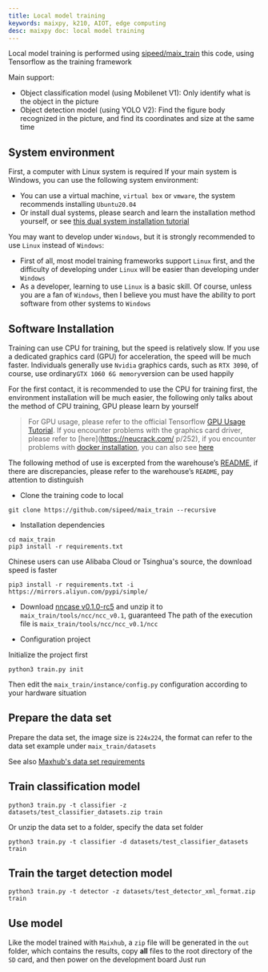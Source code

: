 ```yaml
---
title: Local model training
keywords: maixpy, k210, AIOT, edge computing
desc: maixpy ​​doc: local model training
---
```




Local model training is performed using [sipeed/maix_train](https://github.com/sipeed/maix_train) this code, using Tensorflow as the training framework

Main support:
* Object classification model (using Mobilenet V1): Only identify what is the object in the picture
* Object detection model (using YOLO V2): Find the figure body recognized in the picture, and find its coordinates and size at the same time

## System environment

First, a computer with Linux system is required
If your main system is Windows, you can use the following system environment:
* You can use a virtual machine, `virtual box` or `vmware`, the system recommends installing `Ubuntu20.04`
* Or install dual systems, please search and learn the installation method yourself, or see [this dual system installation tutorial](https://neucrack.com/p/330)

You may want to develop under `Windows`, but it is strongly recommended to use `Linux` instead of `Windows`:
* First of all, most model training frameworks support `Linux` first, and the difficulty of developing under `Linux` will be easier than developing under `Windows`
* As a developer, learning to use `Linux` is a basic skill. Of course, unless you are a fan of `Windows`, then I believe you must have the ability to port software from other systems to `Windows`


## Software Installation

Training can use CPU for training, but the speed is relatively slow. If you use a dedicated graphics card (GPU) for acceleration, the speed will be much faster. Individuals generally use `Nvidia` graphics cards, such as `RTX 3090`, of course, use ordinary` GTX 1060 6G memory `version can be used happily

For the first contact, it is recommended to use the CPU for training first, the environment installation will be much easier, the following only talks about the method of CPU training, GPU please learn by yourself
> For GPU usage, please refer to the official Tensorflow [GPU Usage Tutorial](https://tensorflow.google.cn/install/gpu). If you encounter problems with the graphics card driver, please refer to [here](https://neucrack.com/ p/252), if you encounter problems with [docker installation](https://tensorflow.google.cn/install/docker ), you can also see [here](https://neucrack.com/p/116 )


The following method of use is excerpted from the warehouse’s [README](https://github.com/sipeed/maix_train/blob/master/README.md), if there are discrepancies, please refer to the warehouse’s `README`, pay attention to distinguish


* Clone the training code to local

```
git clone https://github.com/sipeed/maix_train --recursive
```

* Installation dependencies

```
cd maix_train
pip3 install -r requirements.txt
```
Chinese users can use Alibaba Cloud or Tsinghua's source, the download speed is faster
```
pip3 install -r requirements.txt -i https://mirrors.aliyun.com/pypi/simple/
```

* Download [nncase v0.1.0-rc5](https://github.com/kendryte/nncase/releases/tag/v0.1.0-rc5) and unzip it to `maix_train/tools/ncc/ncc_v0.1`, guaranteed The path of the execution file is `maix_train/tools/ncc/ncc_v0.1/ncc`

* Configuration project

Initialize the project first
```
python3 train.py init
```
Then edit the `maix_train/instance/config.py` configuration according to your hardware situation

## Prepare the data set

Prepare the data set, the image size is `224x224`, the format can refer to the data set example under `maix_train/datasets`

See also [Maxhub's data set requirements](https://www.maixhub.com/index/mtrain/help.html)


## Train classification model

```
python3 train.py -t classifier -z datasets/test_classifier_datasets.zip train
```

Or unzip the data set to a folder, specify the data set folder
```
python3 train.py -t classifier -d datasets/test_classifier_datasets train
```

## Train the target detection model

```
python3 train.py -t detector -z datasets/test_detector_xml_format.zip train
```

## Use model

Like the model trained with `Maixhub`, a `zip` file will be generated in the `out` folder, which contains the results, copy **all** files to the root directory of the `SD` card, and then power on the development board Just run
